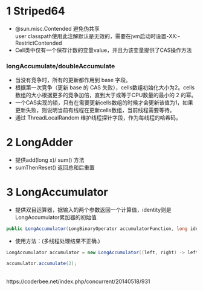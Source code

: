 # 1 Striped64

- @sun.misc.Contended 避免伪共享<br>
user classpath使用此注解默认是无效的，需要在jvm启动时设置-XX:-RestrictContended 
- Cell类中仅有一个保存计数的变量value，并且为该变量提供了CAS操作方法

### longAccumulate/doubleAccumulate<br>

- 当没有竞争时，所有的更新都作用到 base 字段。
- 根据第一次竞争（更新 base 的 CAS 失败），cells数组初始化大小为2。cells数组的大小根据更多的竞争加倍，直到大于或等于CPU数量的最小的 2 的幂。
- 一个CAS实现的锁，只有在需要更新cells数组的时候才会更新该值为1，如果更新失败，则说明当前有线程在更新cells数组，当前线程需要等待。
- 通过 ThreadLocalRandom 维护线程探针字段，作为每线程的哈希码。


# 2 LongAdder

- 提供add(long x)/ sum() 方法
- sumThenReset() 返回总和后重置

# 3 LongAccumulator

- 提供双目运算器，据输入的两个参数返回一个计算值，identity则是LongAccumulator累加器的初始值

```java
public LongAccumulator(LongBinaryOperator accumulatorFunction, long identity)
```
- 使用方法：(多线程处理结果不正确.)

```java
LongAccumulator accumulator = new LongAccumulator((left, right) -> left * right, 1);

accumulator.accumulate(2);
```

<br>
https://coderbee.net/index.php/concurrent/20140518/931
